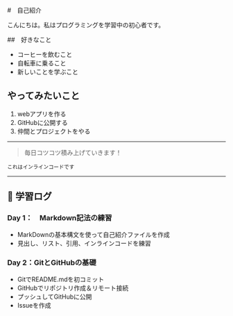 #　自己紹介

こんにちは。私はプログラミングを学習中の初心者です。

##　好きなこと

- コーヒーを飲むこと
- 自転車に乗ること
- 新しいことを学ぶこと

## やってみたいこと

1. webアプリを作る
2. GitHubに公開する
3. 仲間とプロジェクトをやる

---

> 毎日コツコツ積み上げていきます！

`これはインラインコードです`

---

## 📗 学習ログ

### Day 1：　Markdown記法の練習
- MarkDownの基本構文を使って自己紹介ファイルを作成
- 見出し、リスト、引用、インラインコードを練習

### Day 2：GitとGitHubの基礎
- GitでREADME.mdを初コミット
- GitHubでリポジトリ作成＆リモート接続
- プッシュしてGitHubに公開
- Issueを作成